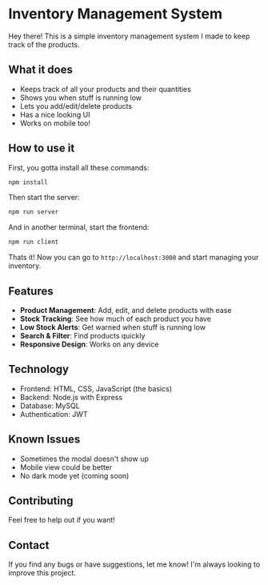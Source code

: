 # Inventory Management System

Hey there! This is a simple inventory management system I made to keep track of the products. 

## What it does

- Keeps track of all your products and their quantities
- Shows you when stuff is running low
- Lets you add/edit/delete products
- Has a nice looking UI
- Works on mobile too!

## How to use it

First, you gotta install all these commands:

```bash
npm install
```

Then start the server:

```bash
npm run server
```

And in another terminal, start the frontend:

```bash
npm run client
```

Thats it! Now you can go to `http://localhost:3000` and start managing your inventory.

## Features

- **Product Management**: Add, edit, and delete products with ease
- **Stock Tracking**: See how much of each product you have
- **Low Stock Alerts**: Get warned when stuff is running low
- **Search & Filter**: Find products quickly
- **Responsive Design**: Works on any device

## Technology

- Frontend: HTML, CSS, JavaScript (the basics)
- Backend: Node.js with Express
- Database: MySQL
- Authentication: JWT

## Known Issues

- Sometimes the modal doesn't show up
- Mobile view could be better
- No dark mode yet (coming soon)

## Contributing

Feel free to help out if you want!

## Contact

If you find any bugs or have suggestions, let me know! I'm always looking to improve this project. 
